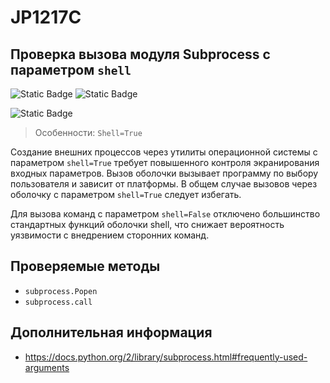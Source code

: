 # JP1217C
## Проверка вызова модуля Subprocess c параметром `shell`

<!---
NOTE!! CHANGE TO HIGH-LOW
-->
![Static Badge](https://img.shields.io/badge/%D0%A1%D1%82%D0%B5%D0%BF%D0%B5%D0%BD%D1%8C%20%D0%BA%D1%80%D0%B8%D1%82%D0%B8%D1%87%D0%BD%D0%BE%D1%81%D1%82%D0%B8-%D0%BD%D0%B8%D0%B7%D0%BA%D0%B0%D1%8F-mediumblue?style=for-the-badge)
![Static Badge](https://img.shields.io/badge/%D0%A1%D1%82%D0%B5%D0%BF%D0%B5%D0%BD%D1%8C%20%D0%BA%D1%80%D0%B8%D1%82%D0%B8%D1%87%D0%BD%D0%BE%D1%81%D1%82%D0%B8-%D0%92%D1%8B%D1%81%D0%BE%D0%BA%D0%B0%D1%8F-crimson?style=for-the-badge)

![Static Badge](https://img.shields.io/badge/%D0%94%D0%BE%D1%81%D1%82%D0%BE%D0%B2%D0%B5%D1%80%D0%BD%D0%BE%D1%81%D1%82%D1%8C%20%D0%BE%D0%BF%D1%80%D0%B5%D0%B4%D0%B5%D0%BB%D0%B5%D0%BD%D0%B8%D1%8F-%D0%B2%D1%8B%D1%81%D0%BE%D0%BA%D0%B0%D1%8F-crimson?style=for-the-badge)

> Особенности: `Shell=True`

Создание внешних процессов через утилиты операционной системы с параметром `shell=True` требует повышенного контроля экранирования входных параметров. Вызов оболочки вызывает программу по выбору пользователя и зависит от платформы. В общем случае вызовов через оболочку c параметром `shell=True` следует избегать.

Для вызова команд с параметром `shell=False` отключено большинство стандартных функций оболочки shell, что снижает вероятность уязвимости с внедрением сторонних команд.

## Проверяемые методы

* `subprocess.Popen`
* `subprocess.call`

## Дополнительная информация

* <https://docs.python.org/2/library/subprocess.html#frequently-used-arguments>
